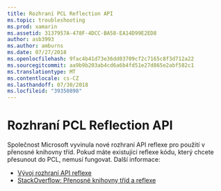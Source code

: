 ```yaml
---
title: Rozhraní PCL Reflection API
ms.topic: troubleshooting
ms.prod: xamarin
ms.assetid: 3137957A-478F-4DCC-BA58-EA14D99E2ED8
author: asb3993
ms.author: amburns
ms.date: 07/27/2018
ms.openlocfilehash: 9fac4b41d73e36dd03709cf2c7165c8f3d712a22
ms.sourcegitcommit: aa9b9b203ab4cd6a6b4fd51e27d865e2abf582c1
ms.translationtype: MT
ms.contentlocale: cs-CZ
ms.lasthandoff: 07/30/2018
ms.locfileid: "39350898"
---
```

# <a name="pcl-reflection-api"></a>Rozhraní PCL Reflection API

Společnost Microsoft vyvinula nové rozhraní API reflexe pro použití v přenosné knihovny tříd. Pokud máte existující reflexe kódu, který chcete přesunout do PCL, nemusí fungovat. Další informace:

- [Vývoj rozhraní API reflexe](http://blogs.msdn.com/b/dotnet/archive/2012/08/28/evolving-the-reflection-api.aspx)
- [StackOverflow: Přenosné knihovny tříd a reflexe](http://stackoverflow.com/questions/14061291/portable-class-library-and-reflection)
